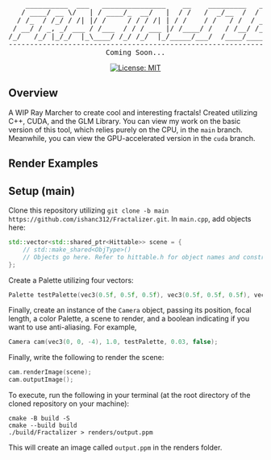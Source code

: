 <div align=center>
<pre>
    __________  ___   _______________    __    _________   __________ 
   / ____/ __ \/   | / ____/_  __/   |  / /   /  _/__  /  / ____/ __ \
  / /_  / /_/ / /| |/ /     / / / /| | / /    / /   / /  / __/ / /_/ /
 / __/ / _, _/ ___ / /___  / / / ___ |/ /____/ /   / /__/ /___/ _, _/ 
/_/   /_/ |_/_/  |_\____/ /_/ /_/  |_/_____/___/  /____/_____/_/ |_|  
--------------------------------------------------------------------------
Coming Soon...
</pre>

[![License: MIT](https://img.shields.io/badge/License-MIT-yellow.svg)](https://opensource.org/licenses/MIT)
</div>

## Overview ##
A WIP Ray Marcher to create cool and interesting fractals! Created utilizing C++, CUDA, and the GLM Library. You can view my work on the basic version of this tool, which relies purely on the CPU, in the `main` branch. Meanwhile, you can view the GPU-accelerated version in the `cuda` branch.

## Render Examples ##


## Setup (main) ##
Clone this repository utilizing `git clone -b main https://github.com/ishanc312/Fractalizer.git`. In `main.cpp`, add objects here:
```cpp
std::vector<std::shared_ptr<Hittable>> scene = {
    // std::make_shared<ObjType>()
    // Objects go here. Refer to hittable.h for object names and constructors. 
};
```
Create a Palette utilizing four vectors:
```cpp
Palette testPalette(vec3(0.5f, 0.5f, 0.5f), vec3(0.5f, 0.5f, 0.5f), vec3(1.0f, 0.7f, 0.4f), vec3(0.0f, 0.15f, 0.20f));
```
Finally, create an instance of the `Camera` object, passing its position, focal length, a color Palette, a scene to render, and a boolean indicating if you want to use anti-aliasing. For example,
```cpp
Camera cam(vec3(0, 0, -4), 1.0, testPalette, 0.03, false);
```
Finally, write the following to render the scene:
```cpp
cam.renderImage(scene);
cam.outputImage();
```

To execute, run the following in your terminal (at the root directory of the cloned repository on your machine):
```
cmake -B build -S
cmake --build build
./build/Fractalizer > renders/output.ppm
```
This will create an image called `output.ppm` in the renders folder. 

